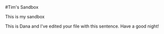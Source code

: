 #Tim's Sandbox

This is my sandbox

This is Dana and I've edited your file with this sentence. Have a good night!